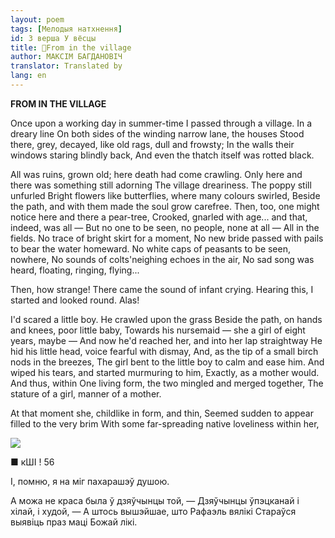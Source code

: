 ```yaml
---
layout: poem
tags: [Мелодыя натхнення]
id: З верша У вёсцы
title: 🚧From in the village
author: МАКСІМ БАГДАНОВІЧ
translator: Translated by 
lang: en
---
```



 
**FROM  IN  THE VILLAGE**

Once upon a working day in summer-time I passed through a village. In a dreary line On both sides of the winding narrow lane, the houses Stood there, grey, decayed, like old rags, dull and frowsty; In the walls their windows staring blindly back, And even the thatch itself was rotted black.

All was ruins, grown old; here death had come crawling. Only here and there was something still adorning The village dreariness. The poppy still unfurled Bright flowers like butterflies, where many colours swirled, Beside the path, and with them made the soul grow carefree. Then, too, one might notice here and there a pear-tree, Crooked, gnarled with age... and that, indeed, was all — But no one to be seen, no people, none at all — All in the fields. No trace of bright skirt for a moment, No new bride passed with pails to bear the water homeward. No white caps of peasants to be seen, nowhere, No sounds of colts'neighing echoes in the air, No sad song was heard, floating, ringing, flying...

Then, how strange! There came the sound of infant crying. Hearing this, I started and looked round. Alas!

I'd scared a little boy. He crawled upon the grass Beside the path, on hands and knees, poor little baby, Towards his nursemaid — she a girl of eight years, maybe — And now he'd reached her, and into her lap straightway He hid his little head, voice fearful with dismay, And, as the tip of a small birch nods in the breezes, The girl bent to the little boy to calm and ease him. And wiped his tears, and started murmuring to him, Exactly, as a mother would. And thus, within One living form, the two mingled and merged together, The stature of a girl, manner of a mother.

At that moment she, childlike in form, and thin, Seemed sudden to appear filled to the very brim With some far-spreading native loveliness within her,

![](2022-%D0%9C%D1%96%D0%BD%D1%81%D0%BA-%D0%BB%D1%83%D1%87%D0%BD%D0%B0%D1%81%D1%86%D1%8C-%D0%BC%D1%96%D0%BA%D0%BE%D0%BB%D0%B0-%D0%BC%D1%8F%D1%82%D0%BB%D1%96%D1%86%D0%BA%D1%96_html_924b9d8a724686a8.png)

■  кШІ ! 56

  
I, помню, я на міг пахарашэў душою.

А можа не краса была ў дзяўчынцы той, — Дзяўчынцы ўпэцканай і хілай, і худой, — А штось вышэйшае, што Рафаэль вялікі Стараўся выявіць праз маці Божай лікі.

